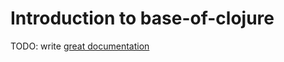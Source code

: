 # Introduction to base-of-clojure

TODO: write [great documentation](http://jacobian.org/writing/what-to-write/)
